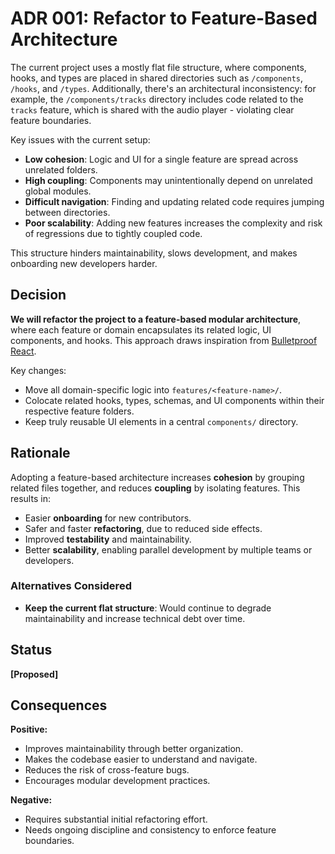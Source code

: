 # ADR 001: Refactor to Feature-Based Architecture

The current project uses a mostly flat file structure, where components, hooks, and types are placed in shared directories such as `/components`, `/hooks`, and `/types`. Additionally, there's an architectural inconsistency: for example, the `/components/tracks` directory includes code related to the `tracks` feature, which is shared with the audio player - violating clear feature boundaries.

Key issues with the current setup:

- **Low cohesion**: Logic and UI for a single feature are spread across unrelated folders.
- **High coupling**: Components may unintentionally depend on unrelated global modules.
- **Difficult navigation**: Finding and updating related code requires jumping between directories.
- **Poor scalability**: Adding new features increases the complexity and risk of regressions due to tightly coupled code.

This structure hinders maintainability, slows development, and makes onboarding new developers harder.

## **Decision**

**We will refactor the project to a feature-based modular architecture**, where each feature or domain encapsulates its related logic, UI components, and hooks. This approach draws inspiration from [Bulletproof React](https://github.com/alan2207/bulletproof-react/blob/master/docs/project-structure.md).

Key changes:

- Move all domain-specific logic into `features/<feature-name>/`.
- Colocate related hooks, types, schemas, and UI components within their respective feature folders.
- Keep truly reusable UI elements in a central `components/` directory.

## **Rationale**

Adopting a feature-based architecture increases **cohesion** by grouping related files together, and reduces **coupling** by isolating features. This results in:

- Easier **onboarding** for new contributors.
- Safer and faster **refactoring**, due to reduced side effects.
- Improved **testability** and maintainability.
- Better **scalability**, enabling parallel development by multiple teams or developers.

### Alternatives Considered

- **Keep the current flat structure**: Would continue to degrade maintainability and increase technical debt over time.

## **Status**

**[Proposed]**

## **Consequences**

**Positive:**

- Improves maintainability through better organization.
- Makes the codebase easier to understand and navigate.
- Reduces the risk of cross-feature bugs.
- Encourages modular development practices.

**Negative:**

- Requires substantial initial refactoring effort.
- Needs ongoing discipline and consistency to enforce feature boundaries.
